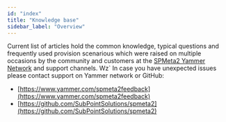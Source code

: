 ```yaml
---
id: "index"
title: "Knowledge base"
sidebar_label: "Overview"
---
```


Current list of articles hold the common knowledge, typical questions and frequently used provision scenarious which were raised on multiple occasions by the community and customers at the [SPMeta2 Yammer Network](https://www.yammer.com/spmeta2feedback) and support channels.
Wz`
In case you have unexpected issues please contact support on Yammer network or GitHub:

* [https://www.yammer.com/spmeta2feedback](https://www.yammer.com/spmeta2feedback)
* [https://github.com/SubPointSolutions/spmeta2](https://github.com/SubPointSolutions/spmeta2)